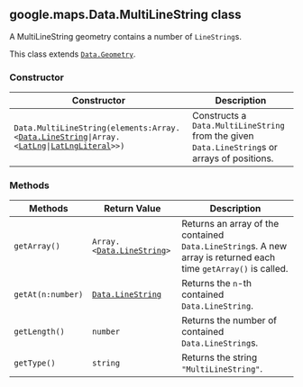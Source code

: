 <h2 id="Data.MultiLineString">
google.maps.Data.MultiLineString
class
</h2><p>A MultiLineString geometry contains a number of <code>LineString</code>s.</p><p>This class extends
<code><a href="https://github.com/amenadiel/google-maps-documentation/blob/master/docs/google.maps.Data.Geometry.md">Data.Geometry</a></code>.
</p><h3>Constructor</h3><table summary="class Data.MultiLineString - Constructor" width="100%">
<thead>
<tr><th>Constructor</th>
<th>Description</th>
</tr></thead>
<tbody>
<tr>
<td><code>Data.MultiLineString(elements:Array.&lt;<a href="https://github.com/amenadiel/google-maps-documentation/blob/master/docs/google.maps.Data.LineString.md">Data.LineString</a>|Array.&lt;<a href="https://github.com/amenadiel/google-maps-documentation/blob/master/docs/google.maps.LatLng.md">LatLng</a>|<a href="https://github.com/amenadiel/google-maps-documentation/blob/master/docs/google.maps.LatLngLiteral.md">LatLngLiteral</a>&gt;&gt;)</code></td>
<td>Constructs a <code>Data.MultiLineString</code> from the given <code>Data.LineString</code>s or arrays of positions.</td>
</tr>
</tbody>
</table><h3>Methods</h3><table summary="class Data.MultiLineString - Methods" width="100%">
<thead>
<tr><th>Methods</th>
<th>Return Value</th>
<th>Description</th>
</tr></thead>
<tbody>
<tr>
<td><code>getArray()</code></td>
<td><code>Array.&lt;<a href="https://github.com/amenadiel/google-maps-documentation/blob/master/docs/google.maps.Data.LineString.md">Data.LineString</a>&gt;</code></td>
<td>Returns an array of the contained <code>Data.LineString</code>s. A new array is returned each time <code>getArray()</code> is called.</td>
</tr>
<tr>
<td><code>getAt(n:number)</code></td>
<td><code><a href="https://github.com/amenadiel/google-maps-documentation/blob/master/docs/google.maps.Data.LineString.md">Data.LineString</a></code></td>
<td>Returns the <code>n</code>-th contained <code>Data.LineString</code>.</td>
</tr>
<tr>
<td><code>getLength()</code></td>
<td><code>number</code></td>
<td>Returns the number of contained <code>Data.LineString</code>s.</td>
</tr>
<tr>
<td><code>getType()</code></td>
<td><code>string</code></td>
<td>Returns the string <code>"MultiLineString"</code>.</td>
</tr>
</tbody>
</table>